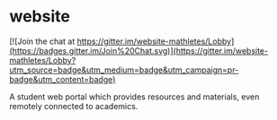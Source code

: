 # website

[![Join the chat at https://gitter.im/website-mathletes/Lobby](https://badges.gitter.im/Join%20Chat.svg)](https://gitter.im/website-mathletes/Lobby?utm_source=badge&utm_medium=badge&utm_campaign=pr-badge&utm_content=badge)    

A student web portal which provides resources and materials, even remotely connected to academics. 
